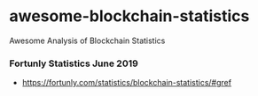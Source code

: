 # awesome-blockchain-statistics
Awesome Analysis of Blockchain Statistics

### Fortunly Statistics June 2019
- https://fortunly.com/statistics/blockchain-statistics/#gref
